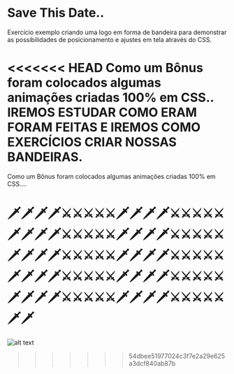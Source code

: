 # Save This Date..
Exercício exemplo criando uma logo em forma de bandeira para demonstrar as possibilidades de posicionamento e ajustes em tela através do CSS.

<<<<<<< HEAD
Como um Bônus foram colocados algumas animações criadas 100% em CSS..
IREMOS ESTUDAR COMO ERAM FORAM FEITAS E IREMOS COMO EXERCÍCIOS CRIAR NOSSAS
BANDEIRAS.
=======
Como um Bônus foram colocados algumas animações criadas 100% em CSS....

# 🗡🗡🗡🗡⚔⚔⚔⚔⚔🗡🗡🗡🗡⚔⚔⚔⚔⚔🗡🗡🗡🗡⚔⚔⚔⚔⚔🗡🗡🗡🗡⚔⚔⚔⚔⚔🗡🗡🗡🗡⚔⚔⚔⚔⚔🗡🗡🗡🗡⚔⚔⚔⚔⚔🗡🗡🗡🗡⚔⚔⚔⚔⚔🗡🗡🗡🗡⚔⚔⚔⚔⚔🗡🗡🗡🗡⚔⚔⚔⚔⚔🗡🗡🗡🗡⚔⚔⚔⚔⚔🗡🗡


![alt text](https://github.com/Nfelizola/SavetheDate/blob/main/img/ordem_jedi_01.jpg)
>>>>>>> 54dbee51977024c3f7e2a29e625a3dcf840ab87b
